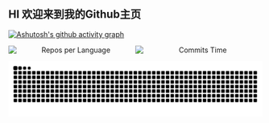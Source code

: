 
## HI 欢迎来到我的Github主页

[![Ashutosh's github activity graph](https://github-readme-activity-graph.vercel.app/graph?username=BaiHengRui)](https://github.com/ashutosh00710/github-readme-activity-graph)

<div align="center" style="display: flex; justify-content: center; max-width: 600px; margin: 0 auto;">
    <img src="http://github-profile-summary-cards.vercel.app/api/cards/repos-per-language?username=BaiHengRui&theme=transparent&exclude=html,Gerber%20Image" alt="Repos per Language" style="flex: 1; max-width: 50%;">
    <img src="http://github-profile-summary-cards.vercel.app/api/cards/productive-time?username=BaiHengRui&theme=transparent&utcOffset=+8" alt="Commits Time" style="flex: 1; max-width: 50%;">
</div>
<p align="center">
    <picture>
      <source media="(prefers-color-scheme: dark)" srcset="https://raw.githubusercontent.com/BaiHengRui/BaiHengRui/output/github-contribution-grid-snake-dark.svg">
      <source media="(prefers-color-scheme: light)" srcset="https://raw.githubusercontent.com/BaiHengRui/BaiHengRui/output/github-contribution-grid-snake.svg">
      <img alt="GitHub Contribution Grid Snake Animation" src="https://raw.githubusercontent.com/BaiHengRui/BaiHengRui/output/github-contribution-grid-snake.svg">
    </picture>
</p>
<!-- <div align="center"> 
  <img src="https://activity-graph.herokuapp.com/graph?username=BaiHengRui&theme=xcode" /> 
</div>
 -->
